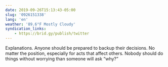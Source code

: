 ```yaml
---
date: 2019-09-26T15:13:43-05:00
slug: '0926151338'
lang: 'en'
weather: '89.6°F Mostly Cloudy'
syndication_links:
    - https://brid.gy/publish/twitter
---
```

Explanations. 
Anyone should be prepared to backup their decisions. No matter the position, especially for acts that affect others. 
Nobody should do things without worrying than someone will ask “why?”